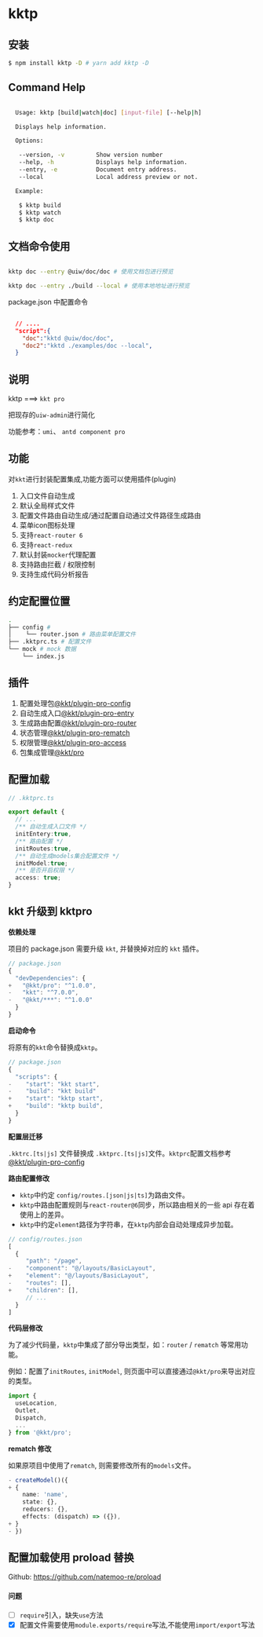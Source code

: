 kktp
===

## 安装

```bash
$ npm install kktp -D # yarn add kktp -D
```

## Command Help

```bash

  Usage: kktp [build|watch|doc] [input-file] [--help|h]

  Displays help information.

  Options:

   --version, -v         Show version number
   --help, -h            Displays help information.
   --entry, -e           Document entry address.
   --local               Local address preview or not.

  Example:

   $ kktp build
   $ kktp watch
   $ kktp doc

```

## 文档命令使用

```bash

kktp doc --entry @uiw/doc/doc # 使用文档包进行预览

kktp doc --entry ./build --local # 使用本地地址进行预览

```
package.json 中配置命令

```json

  // ....
  "script":{
    "doc":"kktd @uiw/doc/doc", 
    "doc2":"kktd ./examples/doc --local", 
  }

```

## 说明


kktp ===> `kkt pro`

把现存的`uiw-admin`进行简化

功能参考：`umi`、 `antd component pro`

## 功能

对`kkt`进行封装配置集成,功能方面可以使用插件(plugin)

1. 入口文件自动生成
2. 默认全局样式文件
3. 配置文件路由自动生成/通过配置自动通过文件路径生成路由
4. 菜单icon图标处理
5. 支持`react-router 6`
6. 支持`react-redux`
7. 默认封装`mocker`代理配置
8. 支持路由拦截 / 权限控制
9. 支持生成代码分析报告

## 约定配置位置

```bash
.
├── config # 
│    └── router.json # 路由菜单配置文件
├── .kktprc.ts # 配置文件
└── mock # mock 数据
    └── index.js
```

## 插件

1. 配置处理包[@kkt/plugin-pro-config](https://github.com/kktjs/kkt-pro/tree/dev/packages/plugin/config)
2. 自动生成入口[@kkt/plugin-pro-entry](https://github.com/kktjs/kkt-pro/tree/dev/packages/plugin/entry)
3. 生成路由配置[@kkt/plugin-pro-router](https://github.com/kktjs/kkt-pro/tree/dev/packages/plugin/router)
4. 状态管理[@kkt/plugin-pro-rematch](https://github.com/kktjs/kkt-pro/tree/dev/packages/plugin/rematch)
5. 权限管理[@kkt/plugin-pro-access](https://github.com/kktjs/kkt-pro/tree/dev/packages/plugin/access)
6. 包集成管理[@kkt/pro](https://github.com/kktjs/kkt-pro/tree/dev/packages/plugin/pro)

## 配置加载

```ts
// .kktprc.ts

export default {
  // ...
  /** 自动生成入口文件 */
  initEntery:true,
  /** 路由配置 */
  initRoutes:true,
  /** 自动生成models集合配置文件 */
  initModel:true;
  /** 是否开启权限 */
  access: true;
}

```

## kkt 升级到 kktpro

**依赖处理**

项目的 package.json 需要升级 `kkt`, 并替换掉对应的 `kkt` 插件。
```ts
// package.json
{
  "devDependencies": {
+   "@kkt/pro": "^1.0.0",
-   "kkt": "^7.0.0",
-   "@kkt/***": "^1.0.0"
  }
}
```

**启动命令**

将原有的`kkt`命令替换成`kktp`。
```ts
// package.json
{
  "scripts": {
-    "start": "kkt start",
-    "build": "kkt build"
+    "start": "kktp start",
+    "build": "kktp build",
  }
}
```

**配置层迁移**

`.kktrc.[ts|js]` 文件替换成 `.kktprc.[ts|js]`文件。`kktprc`配置文档参考[@kkt/plugin-pro-config](https://github.com/kktjs/kkt-pro/tree/dev/packages/plugin/config)

**路由配置修改**

- `kktp`中约定 `config/routes.[json|js|ts]`为路由文件。
- `kktp`中路由配置规则与`react-router@6`同步，所以路由相关的一些 api 存在着使用上的差异。
- `kktp`中约定`element`路径为字符串，在`kktp`内部会自动处理成异步加载。

```ts
// config/routes.json
[
  {
     "path": "/page",
-    "component": "@/layouts/BasicLayout",
+    "element": "@/layouts/BasicLayout",
-    "routes": [],
+    "children": [],
     // ...
  }
]
```

**代码层修改**

为了减少代码量，`kktp`中集成了部分导出类型，如：`router` / `rematch` 等常用功能。

例如：配置了`initRoutes`, `initModel`, 则页面中可以直接通过`@kkt/pro`来导出对应的类型。

```ts
import {
  useLocation,
  Outlet,
  Dispatch,
  ...
} from '@kkt/pro';
```

**rematch 修改**

如果原项目中使用了`rematch`, 则需要修改所有的`models`文件。

```ts
- createModel()({
+ {
    name: 'name',
    state: {},
    reducers: {},
    effects: (dispatch) => ({}),
+ }
- })
```



## 配置加载使用 proload 替换

Github: https://github.com/natemoo-re/proload

#### 问题

- [ ] `require`引入，缺失`use`方法
- [X] 配置文件需要使用`module.exports/require`写法,不能使用`import/export`写法
